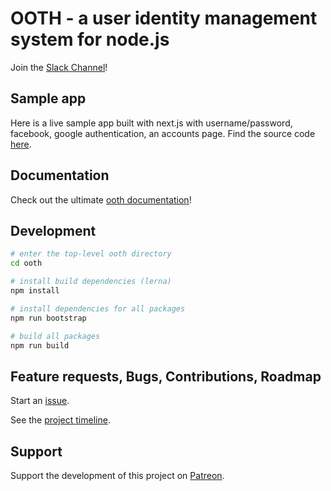 # OOTH - a user identity management system for node.js

Join the [Slack Channel](https://join.slack.com/t/ooth/shared_invite/enQtMjQ3MDE2ODA2NjE0LTE1NGNmN2YzZTdiMWNjODExZmNjYzg3ZGJjZmVmZmI2YjVhOWYzZDQ1NWI4Y2JiNzNlMmI2Y2U5ZWFhODIzMWQ)!

## Sample app

Here is a live sample app built with next.js with username/password, facebook, google authentication, an accounts page.
Find the source code [here](https://github.com/nmaro/staart/tree/master/examples/staart).

## Documentation

Check out the ultimate [ooth documentation](https://nmaro.github.io/ooth/)!

## Development

```bash
# enter the top-level ooth directory
cd ooth

# install build dependencies (lerna)
npm install

# install dependencies for all packages
npm run bootstrap

# build all packages
npm run build
```

## Feature requests, Bugs, Contributions, Roadmap

Start an [issue](https://github.com/nmaro/ooth/issues).

See the [project timeline](https://github.com/nmaro/ooth/projects/2).

## Support

Support the development of this project on [Patreon](https://www.patreon.com/nmaro).
